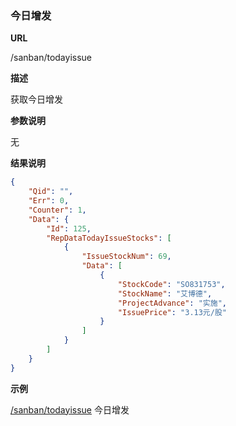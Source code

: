 
### 今日增发

**URL**

/sanban/todayissue

**描述**

获取今日增发

**参数说明**

无


**结果说明**

```json
{
    "Qid": "",
    "Err": 0,
    "Counter": 1,
    "Data": {
        "Id": 125,
        "RepDataTodayIssueStocks": [
            {
                "IssueStockNum": 69,
                "Data": [
                    {
                        "StockCode": "SO831753",
                        "StockName": "艾博德",
                        "ProjectAdvance": "实施",
                        "IssuePrice": "3.13元/股"
                    }
                ]
            }
        ]
    }
}
```

**示例**

[/sanban/todayissue]($APIHOST$/sanban/todayissue)
今日增发

